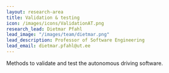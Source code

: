 ```yaml
---
layout: research-area
title: Validation & testing
icon: /images/icons/ValidationAT.png
research_lead: Dietmar Pfahl
lead_image: "/images/team/dietmar.png"
lead_description: Professor of Software Engineering
lead_email: dietmar.pfahl@ut.ee
---
```


Methods to validate and test the autonomous driving software.

